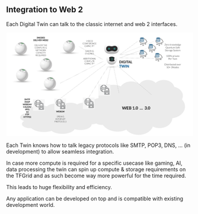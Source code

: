 
## Integration to Web 2

Each Digital Twin can talk to the classic internet and web 2 interfaces.


![](img/web2_integration_w4.png)  
 

Each Twin knows how to talk legacy protocols like SMTP, POP3, DNS, ... (in development) to allow seamless integration.

In case more compute is required for a specific usecase like gaming, AI, data processing the twin can spin up compute & storage requirements on the TFGrid and as such become way more powerful for the time required.

This leads to huge flexibility and efficiency.

Any application can be developed on top and is compatible with existing development world.